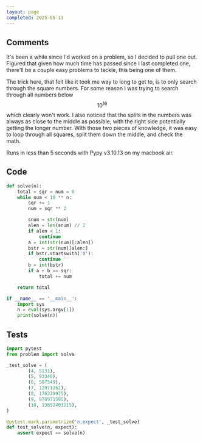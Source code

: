 ```yaml
---
layout: page
completed: 2025-05-13
---
```


## Comments

It's been a while since I'd worked on a problem, so I decided to pull one out.
Figured that given how much time has passed since I last completed one,
there'll be a couple easy problems to tackle, this being one of them.

The trick here, that felt like it took me way to long to get to, is to only
search through the square numbers. For some reason I was trying to search
through all numbers below $$10^16$$ which clearly won't work. I also noticed
that the splits in the numbers was always as close to the middle as possible,
with the right side potentially getting the longer number. With those two
pieces of knowledge, it was easy to loop through all squares, split them down
the middle, and check the math.

Runs in less than 5 seconds with Pypy v3.10.13 on my macbook air.

## Code

```python
def solve(n):
    total = sqr = num = 0
    while num < 10 ** n:
        sqr += 1
        num = sqr ** 2

        snum = str(num)
        alen = len(snum) // 2
        if alen < 1:
            continue
        a = int(str(num)[:alen])
        bstr = str(num)[alen:]
        if bstr.startswith('0'):
            continue
        b = int(bstr)
        if a + b == sqr:
            total += num

    return total

if __name__ == '__main__':
    import sys
    n = eval(sys.argv[1])
    print(solve(n))
```

## Tests

```python
import pytest
from problem import solve

_test_solve = (
        (4, 5131),
        (5, 93340),
        (6, 587549),
        (7, 12971262),
        (8, 176339975),
        (9, 970971595),
        (10, 13852403215),
)

@pytest.mark.parametrize('n,expect', _test_solve)
def test_solve(n, expect):
    assert expect == solve(n)
```
